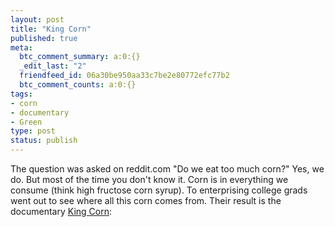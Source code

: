 ```yaml
---
layout: post
title: "King Corn"
published: true
meta:
  btc_comment_summary: a:0:{}
  _edit_last: "2"
  friendfeed_id: 06a30be950aa33c7be2e80772efc77b2
  btc_comment_counts: a:0:{}
tags:
- corn
- documentary
- Green
type: post
status: publish
---
```

The question was asked on reddit.com "Do we eat too much corn?" Yes, we do. But most of the time you don't know it. Corn is in everything we consume (think high fructose corn syrup). To enterprising college grads went out to see where all this corn comes from. Their result is the documentary [King Corn](http://www.pbs.org/independentlens/kingcorn/):
